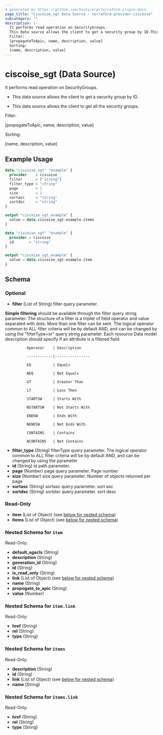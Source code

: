 ```yaml
---
# generated by https://github.com/hashicorp/terraform-plugin-docs
page_title: "ciscoise_sgt Data Source - terraform-provider-ciscoise"
subcategory: ""
description: |-
  It performs read operation on SecurityGroups.
  This data source allows the client to get a security group by ID.This data source allows the client to get all the security groups.
  Filter:
  [propogateToApic, name, description, value]
  Sorting:
  [name, description, value]
---
```


# ciscoise_sgt (Data Source)

It performs read operation on SecurityGroups.

- This data source allows the client to get a security group by ID.

- This data source allows the client to get all the security groups.

Filter:

[propogateToApic, name, description, value]

Sorting:

[name, description, value]

## Example Usage

```terraform
data "ciscoise_sgt" "example" {
  provider    = ciscoise
  filter      = ["string"]
  filter_type = "string"
  page        = 1
  size        = 1
  sortasc     = "string"
  sortdsc     = "string"
}

output "ciscoise_sgt_example" {
  value = data.ciscoise_sgt.example.items
}

data "ciscoise_sgt" "example" {
  provider = ciscoise
  id       = "string"
}

output "ciscoise_sgt_example" {
  value = data.ciscoise_sgt.example.item
}
```

<!-- schema generated by tfplugindocs -->
## Schema

### Optional

- **filter** (List of String) filter query parameter. 

**Simple filtering** should be available through the filter query string parameter. The structure of a filter is
a triplet of field operator and value separated with dots. More than one filter can be sent. The logical operator
common to ALL filter criteria will be by default AND, and can be changed by using the "filterType=or" query
string parameter. Each resource Data model description should specify if an attribute is a filtered field.



              Operator    | Description 

              ------------|----------------

              EQ          | Equals 

              NEQ         | Not Equals 

              GT          | Greater Than 

              LT          | Less Then 

              STARTSW     | Starts With 

              NSTARTSW    | Not Starts With 

              ENDSW       | Ends With 

              NENDSW      | Not Ends With 

              CONTAINS	  | Contains 

              NCONTAINS	  | Not Contains
- **filter_type** (String) filterType query parameter. The logical operator common to ALL filter criteria will be by default AND, and can be changed by using the parameter
- **id** (String) id path parameter.
- **page** (Number) page query parameter. Page number
- **size** (Number) size query parameter. Number of objects returned per page
- **sortasc** (String) sortasc query parameter. sort asc
- **sortdsc** (String) sortdsc query parameter. sort desc

### Read-Only

- **item** (List of Object) (see [below for nested schema](#nestedatt--item))
- **items** (List of Object) (see [below for nested schema](#nestedatt--items))

<a id="nestedatt--item"></a>
### Nested Schema for `item`

Read-Only:

- **default_sgacls** (String)
- **description** (String)
- **generation_id** (String)
- **id** (String)
- **is_read_only** (String)
- **link** (List of Object) (see [below for nested schema](#nestedobjatt--item--link))
- **name** (String)
- **propogate_to_apic** (String)
- **value** (Number)

<a id="nestedobjatt--item--link"></a>
### Nested Schema for `item.link`

Read-Only:

- **href** (String)
- **rel** (String)
- **type** (String)



<a id="nestedatt--items"></a>
### Nested Schema for `items`

Read-Only:

- **description** (String)
- **id** (String)
- **link** (List of Object) (see [below for nested schema](#nestedobjatt--items--link))
- **name** (String)

<a id="nestedobjatt--items--link"></a>
### Nested Schema for `items.link`

Read-Only:

- **href** (String)
- **rel** (String)
- **type** (String)


